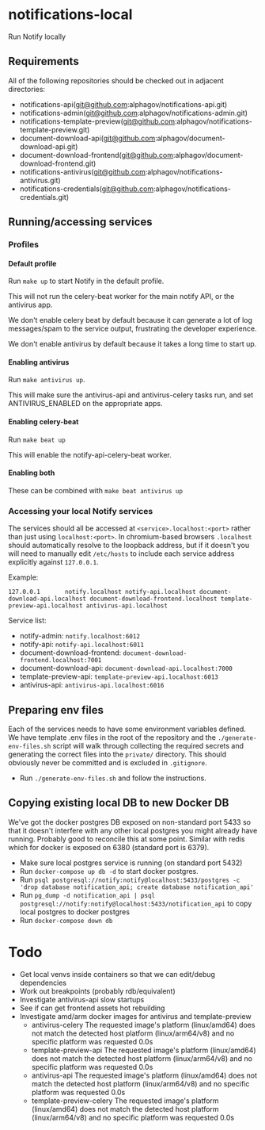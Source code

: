 # notifications-local
Run Notify locally

## Requirements

All of the following repositories should be checked out in adjacent directories:

* notifications-api(git@github.com:alphagov/notifications-api.git)
* notifications-admin(git@github.com:alphagov/notifications-admin.git)
* notifications-template-preview(git@github.com:alphagov/notifications-template-preview.git)
* document-download-api(git@github.com:alphagov/document-download-api.git)
* document-download-frontend(git@github.com:alphagov/document-download-frontend.git)
* notifications-antivirus(git@github.com:alphagov/notifications-antivirus.git)
* notifications-credentials(git@github.com:alphagov/notifications-credentials.git)

## Running/accessing services

### Profiles

#### Default profile

Run `make up` to start Notify in the default profile.

This will not run the celery-beat worker for the main notify API, or the antivirus app.

We don't enable celery beat by default because it can generate a lot of log messages/spam to the service output, frustrating the developer experience.

We don't enable antivirus by default because it takes a long time to start up.

#### Enabling antivirus

Run `make antivirus up`.

This will make sure the antivirus-api and antivirus-celery tasks run, and set ANTIVIRUS_ENABLED on the appropriate apps.

#### Enabling celery-beat

Run `make beat up`

This will enable the notify-api-celery-beat worker.

#### Enabling both

These can be combined with `make beat antivirus up`

### Accessing your local Notify services

The services should all be accessed at `<service>.localhost:<port>` rather than just using `localhost:<port>`. In chromium-based browsers `.localhost` should automatically resolve to  the loopback address, but if it doesn't you will need to manually edit `/etc/hosts` to include each service address explicitly against `127.0.0.1`.

Example:
```
127.0.0.1       notify.localhost notify-api.localhost document-download-api.localhost document-download-frontend.localhost template-preview-api.localhost antivirus-api.localhost
```

Service list:
 - notify-admin: `notify.localhost:6012`
 - notify-api: `notify-api.localhost:6011`
 - document-download-frontend: `document-download-frontend.localhost:7001`
 - document-download-api: `document-download-api.localhost:7000`
 - template-preview-api: `template-preview-api.localhost:6013`
 - antivirus-api: `antivirus-api.localhost:6016`

## Preparing env files

Each of the services needs to have some environment variables defined. We have template .env files in the root of the repository and the `./generate-env-files.sh` script will walk through collecting the required secrets and generating the correct files into the `private/` directory. This should obviously never be committed and is excluded in `.gitignore`.

* Run `./generate-env-files.sh` and follow the instructions.

## Copying existing local DB to new Docker DB

We've got the docker postgres DB exposed on non-standard port 5433 so that it doesn't interfere with any other local postgres you might already have running. Probably good to reconcile this at some point. Similar with redis which for docker is exposed on 6380 (standard port is 6379).

* Make sure local postgres service is running (on standard port 5432)
* Run `docker-compose up db -d` to start docker postgres.
* Run `psql postgresql://notify:notify@localhost:5433/postgres -c 'drop database notification_api; create database notification_api'`
* Run `pg_dump -d notification_api | psql postgresql://notify:notify@localhost:5433/notification_api` to copy local postgres to docker postgres
* Run `docker-compose down db`


# Todo

* Get local venvs inside containers so that we can edit/debug dependencies
* Work out breakpoints (probably rdb/equivalent)
* Investigate antivirus-api slow startups
* See if can get frontend assets hot rebuilding
* Investigate amd/arm docker images for antivirus and template-preview
  * antivirus-celery The requested image's platform (linux/amd64) does not match the detected host platform (linux/arm64/v8) and no specific platform was requested        0.0s
  * template-preview-api The requested image's platform (linux/amd64) does not match the detected host platform (linux/arm64/v8) and no specific platform was requested    0.0s
  * antivirus-api The requested image's platform (linux/amd64) does not match the detected host platform (linux/arm64/v8) and no specific platform was requested           0.0s
  * template-preview-celery The requested image's platform (linux/amd64) does not match the detected host platform (linux/arm64/v8) and no specific platform was requested 0.0s
